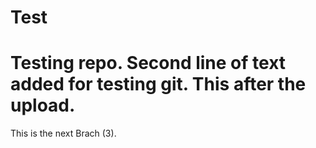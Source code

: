 # Test
Testing repo.
Second line of text added for testing git.
This after the upload.
==================================
This is the next Brach (3).
